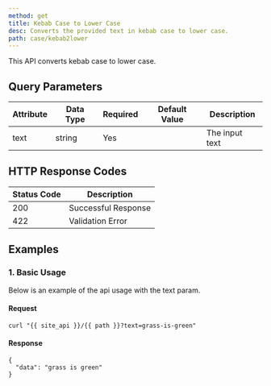 ```yaml
---
method: get
title: Kebab Case to Lower Case
desc: Converts the provided text in kebab case to lower case.
path: case/kebab2lower
---
```


This API converts kebab case to lower case.

## Query Parameters

| Attribute | Data Type | Required | Default Value |Description |
| ----------- | ----------- | -----------  | ----------- | ----------- |
| text | string | Yes | | The input text  |

## HTTP Response Codes

| Status Code | Description |
| ----------- | ----------- |
| 200 | Successful Response |
| 422 | Validation Error |

## Examples

### 1. Basic Usage

Below is an example of the api usage with the text param. 

#### Request

```
curl "{{ site_api }}/{{ path }}?text=grass-is-green"
```

#### Response

```
{
  "data": "grass is green"
}
```
